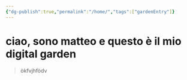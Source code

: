 ```yaml
---
{"dg-publish":true,"permalink":"/home/","tags":["gardenEntry"]}
---
```


# ciao, sono matteo e questo è il mio digital garden

> òkfvjhfòdv